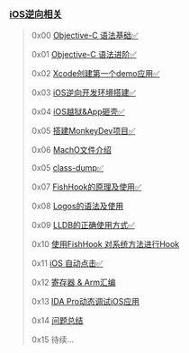 ### [iOS逆向相关](https://puffhub.github.io/)

> 0x00 [Objective-C 语法基础✅](./Objective-C语法基础.md)
> 
> 0x01 [Objective-C 语法进阶✅](./Objective-C语法进阶.md)
> 
> 0x02 [Xcode创建第一个demo应用✅](./iOS正向开发基础知识.md)
> 
> 0x03 [iOS逆向开发环境搭建✅](./iOS逆向开发环境搭建.md)
> 
> 0x04 [iOS越狱&App砸壳✅](./iOS越狱&App砸壳.md)
> 
> 0x05 [搭建MonkeyDev项目✅](./搭建MonkeyDev项目.md)
> 
> 0x06 [MachO文件介绍]()
> 
> 0x05 [class-dump✅](./classdump.md)
>  
> 0x07 [FishHook的原理及使用✅](./FishHook原理及应用.md)
> 
> 0x08 [Logos的语法及使用]()
> 
> 0x09 [LLDB的正确使用方式✅](./LLDB使用.md)
> 
> 0x10 [使用FishHook 对系统方法进行Hook]()
> 
> 0x11 [iOS 自动点击✅](./iOS自动点击.md)
> 
> 0x12 [寄存器 & Arm汇编](./寄存器-Arm汇编.md)
> 
> 0x13 [IDA Pro动态调试iOS应用](./IDA_Pro动态调试iOS应用.md)
> 
> 0x14 [问题总结](./问题总结.md)
> 
> 0x15 待续...
